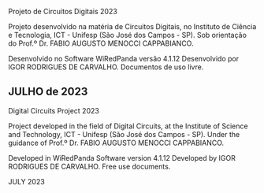 
  Projeto de Circuitos Digitais 2023

  Projeto desenvolvido na matéria de Circuitos Digitais, no Instituto de Ciência e Tecnologia,
  ICT - Unifesp (São José dos Campos - SP). Sob orientação do Prof.º Dr. FABIO AUGUSTO MENOCCI CAPPABIANCO.
  
  Desenvolvido no Software WiRedPanda versão 4.1.12
  Desenvolvido por IGOR RODRIGUES DE CARVALHO.
  Documentos de uso livre.

  JULHO de 2023
  ------------------------------------------------------------------------------------------------------------

  Digital Circuits Project 2023

  Project developed in the field of Digital Circuits, at the Institute of Science and Technology,
  ICT - Unifesp (São José dos Campos - SP). Under the guidance of Prof.º Dr. FABIO AUGUSTO MENOCCI CAPPABIANCO.
   
  Developed in WiRedPanda Software version 4.1.12
  Developed by IGOR RODRIGUES DE CARVALHO.
  Free use documents.

  JULY 2023
